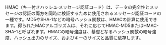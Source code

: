 
HMAC（キー付きハッシュ·メッセージ認証コード）は、データの完全性とメッセージの認証の両方を同時に検証するために使用されるメッセージ認証コードの一種です。MD5やSHA-1などの暗号ハッシュ関数は、HMACの計算に使用できます。得られたMACアルゴリズムは、それに応じてHMAC-MD5またはHMAC-SHA-1と呼ばれます。HMACの暗号強度は、基礎となるハッシュ関数の暗号強度、ハッシュ出力のサイズ、およびキーのサイズと品質に依存します。
